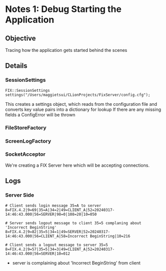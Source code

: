 # Notes 1: Debug Starting the Application

## Objective
Tracing how the application gets started behind the scenes

## Details
### SessionSettings
```
FIX::SessionSettings settings("/Users/maggietsui/CLionProjects/FixServer/config.cfg");
```
This creates a settings object, which reads from the configuration file and converts key value pairs into a dictionary for lookup
If there are any missing fields a ConfigError will be thrown

### FileStoreFactory

### ScreenLogFactory

### SocketAcceptor
We're creating a FIX Server here which will be accepting connections.

## Logs
### Server Side
```
# Client sends login message 35=A to server
8=FIX.4.2|9=69|35=A|34=2|49=CLIENT_A|52=20240317-14:46:43.000|56=SERVER|98=0|108=20|10=050

# Server sends logout message to client 35=5 complaning about 'Incorrect BeginString'
8=FIX.4.2|9=82|35=5|34=1|49=SERVER|52=20240317-14:46:43.000|56=CLIENT_A|58=Incorrect BeginString|10=216

# Client sends a logout message to server 35=5
8=FIX.4.2|9=57|35=5|34=3|49=CLIENT_A|52=20240317-14:46:43.000|56=SERVER|10=012
```


* server is complaining about 'Incorrect BeginString' from client